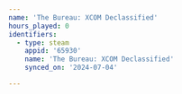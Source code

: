 ```yaml
---
name: 'The Bureau: XCOM Declassified'
hours_played: 0
identifiers:
  - type: steam
    appid: '65930'
    name: 'The Bureau: XCOM Declassified'
    synced_on: '2024-07-04'

---
```

